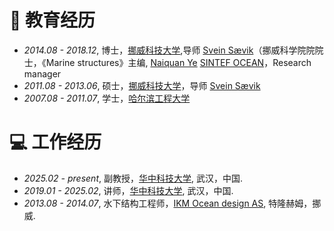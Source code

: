 # 📖 教育经历
- *2014.08 - 2018.12*, 博士，[挪威科技大学](https://www.ntnu.edu),导师 [Svein Sævik](https://www.ntnu.edu/employees/svein.savik)（挪威科学院院院士，《Marine structures》主编, [Naiquan Ye](https://www.sintef.no/en/all-employees/employee/naiquan.ye/) [SINTEF OCEAN](https://www.sintef.no/en/ocean/)，Research manager
- *2011.08 - 2013.06*, 硕士，[挪威科技大学](https://www.ntnu.edu)，导师 [Svein Sævik](https://www.ntnu.edu/employees/svein.savik)
- *2007.08 - 2011.07*, 学士，[哈尔滨工程大学](http://www.hrbeu.edu.cn)

# 💻 工作经历
- *2025.02 - present*, 副教授，[华中科技大学](https://hust.edu.cn/), 武汉，中国.
- *2019.01 - 2025.02*, 讲师，[华中科技大学](https://hust.edu.cn/), 武汉，中国.
- *2013.08 - 2014.07*, 水下结构工程师，[IKM Ocean design AS](https://www.ikm.com/ikm-ocean-design/), 特隆赫姆，挪威.
